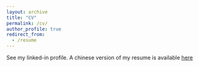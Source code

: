 ```yaml
---
layout: archive
title: "CV"
permalink: /cv/
author_profile: true
redirect_from:
  - /resume
---
```


See my linked-in profile. A chinese version of my resume is available [here](https://github.com/Jiajie-Mei/resume/blob/zh_CN/resume-zh_CN.pdf)
